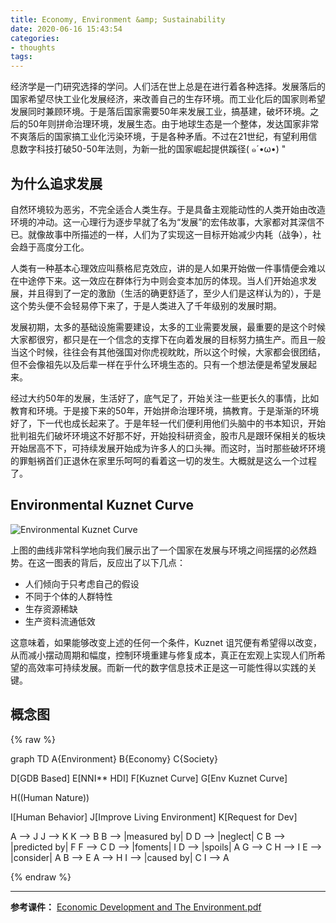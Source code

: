 ```yaml
---
title: Economy, Environment &amp; Sustainability
date: 2020-06-16 15:43:54
categories:
- thoughts
tags:
---
```


经济学是一门研究选择的学问。人们活在世上总是在进行着各种选择。发展落后的国家希望尽快工业化发展经济，来改善自己的生存环境。而工业化后的国家则希望发展同时兼顾环境。于是落后国家需要50年来发展工业，搞基建，破坏环境。之后的50年则拼命治理环境，发展生态。由于地球生态是一个整体，发达国家非常不爽落后的国家搞工业化污染环境，于是各种矛盾。不过在21世纪，有望利用信息数字科技打破50-50年法则，为新一批的国家崛起提供蹊径( ๑´•ω•) "
<!--more-->

## 为什么追求发展

自然环境较为恶劣，不完全适合人类生存。于是具备主观能动性的人类开始由改造环境的冲动。这一心理行为逐步早就了名为“发展”的宏伟故事，大家都对其深信不已。就像故事中所描述的一样，人们为了实现这一目标开始减少内耗（战争），社会趋于高度分工化。

人类有一种基本心理效应叫蔡格尼克效应，讲的是人如果开始做一件事情便会难以在中途停下来。这一效应在群体行为中则会变本加厉的体现。当人们开始追求发展，并且得到了一定的激励（生活的确更舒适了，至少人们是这样认为的），于是这个势头便不会轻易停下来了，于是人类进入了千年级别的发展时期。

发展初期，太多的基础设施需要建设，太多的工业需要发展，最重要的是这个时候大家都很穷，都只是在一个信念的支撑下在向着发展的目标努力搞生产。而且一般当这个时候，往往会有其他强国对你虎视眈眈，所以这个时候，大家都会很团结，但不会像祖先以及后辈一样在乎什么环境生态的。只有一个想法便是希望发展起来。

经过大约50年的发展，生活好了，底气足了，开始关注一些更长久的事情，比如教育和环境。于是接下来的50年，开始拼命治理环境，搞教育。于是渐渐的环境好了，下一代也成长起来了。于是年轻一代们便利用他们头脑中的书本知识，开始批判祖先们破坏环境这不好那不好，开始投科研资金，股市凡是跟环保相关的板块开始居高不下，可持续发展开始成为许多人的口头禅。而这时，当时那些破坏环境的罪魁祸首们正退休在家里乐呵呵的看着这一切的发生。大概就是这么一个过程了。


## Environmental Kuznet Curve

![Environmental Kuznet Curve][1]

上图的曲线非常科学地向我们展示出了一个国家在发展与环境之间摇摆的必然趋势。在这一图表的背后，反应出了以下几点：
 - 人们倾向于只考虑自己的假设
 - 不同于个体的人群特性
 - 生存资源稀缺
 - 生产资料流通低效

这意味着，如果能够改变上述的任何一个条件，Kuznet 诅咒便有希望得以改变，从而减小摆动周期和幅度，控制环境重建与修复成本，真正在宏观上实现人们所希望的高效率可持续发展。而新一代的数字信息技术正是这一可能性得以实践的关键。

## 概念图
{% raw %}
<!-- 引入mermaid制图-->
<div class="mermaid">
graph TD
A{Environment}
B{Economy}
C{Society}

D[GDB Based]
E[NNI** HDI]
F[Kuznet Curve]
G[Env Kuznet Curve]

H((Human Nature))

I[Human Behavior]
J[Improve Living Environment]
K[Request for Dev]

A --> J
J --> K
K --> B
B --> |measured by| D
D --> |neglect| C
B --> |predicted by| F
F --> C
D --> |foments| I
D --> |spoils| A
G --> C
H --> I
E --> |consider| A
B --> E
A --> H
I --> |caused by| C
I --> A

</div>
{% endraw %}

--------------------------------
**参考课件：**
[Economic Development and The Environment.pdf][2]


  [1]: https://yimian-image.obs.myhwclouds.com/blog/70-1.png
  [2]: https://yimian-attachment.obs.myhwclouds.com/ppt/lan104/Week%202%20Economic%20Development%20%20The%20Environment.pdf